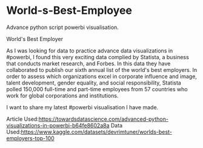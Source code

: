 # World-s-Best-Employee
 Advance python script powerbi visualisation.

World's Best Employer

As I was looking for data to practice advance data visualizations in #powerbi, I found this very exciting data complied by Statista, a business that conducts market research, and Forbes. In this data they have collaborated to publish our sixth annual list of the world's best employers. In order to assess which organizations excel in corporate influence and image, talent development, gender equality, and social responsibility, Statista polled 150,000 full-time and part-time employees from 57 countries who work for global corporations and institutions.

I want to share my latest #powerbi visualisation I have made. 

Article Used:https://towardsdatascience.com/advanced-python-visualizations-in-powerbi-b64fe8602a8a
Data Used:https://www.kaggle.com/datasets/devrimtuner/worlds-best-employers-top-100
